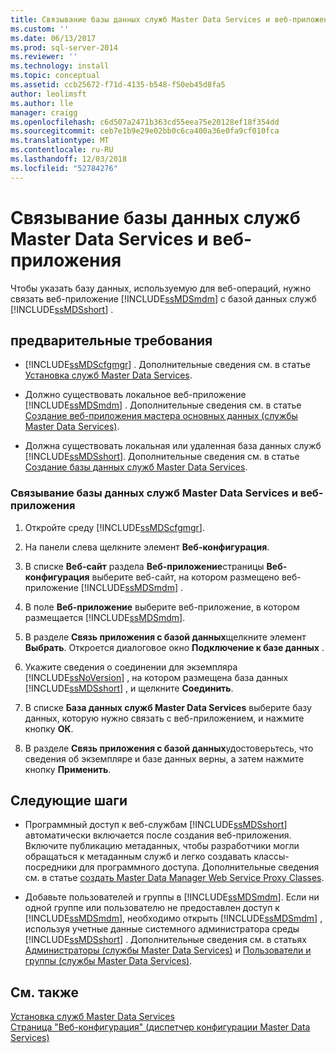 ```yaml
---
title: Связывание базы данных служб Master Data Services и веб-приложения | Документы Майкрософт
ms.custom: ''
ms.date: 06/13/2017
ms.prod: sql-server-2014
ms.reviewer: ''
ms.technology: install
ms.topic: conceptual
ms.assetid: ccb25672-f71d-4135-b548-f50eb45d8fa5
author: leolimsft
ms.author: lle
manager: craigg
ms.openlocfilehash: c6d507a2471b363cd55eea75e20128ef18f354dd
ms.sourcegitcommit: ceb7e1b9e29e02bb0c6ca400a36e0fa9cf010fca
ms.translationtype: MT
ms.contentlocale: ru-RU
ms.lasthandoff: 12/03/2018
ms.locfileid: "52784276"
---
```

# <a name="associate-a-master-data-services-database-and-web-application"></a>Связывание базы данных служб Master Data Services и веб-приложения
  Чтобы указать базу данных, используемую для веб-операций, нужно связать веб-приложение [!INCLUDE[ssMDSmdm](../../includes/ssmdsmdm-md.md)] с базой данных служб [!INCLUDE[ssMDSshort](../../includes/ssmdsshort-md.md)] .  
  
## <a name="prerequisites"></a>предварительные требования  
  
-   [!INCLUDE[ssMDScfgmgr](../../includes/ssmdscfgmgr-md.md)] . Дополнительные сведения см. в статье [Установка служб Master Data Services](install-master-data-services.md).  
  
-   Должно существовать локальное веб-приложение [!INCLUDE[ssMDSmdm](../../includes/ssmdsmdm-md.md)] . Дополнительные сведения см. в статье [Создание веб-приложения мастера основных данных (службы Master Data Services)](create-a-master-data-manager-web-application-master-data-services.md).  
  
-   Должна существовать локальная или удаленная база данных служб [!INCLUDE[ssMDSshort](../../includes/ssmdsshort-md.md)]. Дополнительные сведения см. в статье [Создание базы данных служб Master Data Services](create-a-master-data-services-database.md).  
  
### <a name="to-associate-a-master-data-services-database-and-web-application"></a>Связывание базы данных служб Master Data Services и веб-приложения  
  
1.  Откройте среду [!INCLUDE[ssMDScfgmgr](../../includes/ssmdscfgmgr-md.md)].  
  
2.  На панели слева щелкните элемент **Веб-конфигурация**.  
  
3.  В списке **Веб-сайт** раздела **Веб-приложение**страницы **Веб-конфигурация** выберите веб-сайт, на котором размещено веб-приложение [!INCLUDE[ssMDSmdm](../../includes/ssmdsmdm-md.md)] .  
  
4.  В поле **Веб-приложение** выберите веб-приложение, в котором размещается [!INCLUDE[ssMDSmdm](../../includes/ssmdsmdm-md.md)].  
  
5.  В разделе **Связь приложения с базой данных**щелкните элемент **Выбрать**. Откроется диалоговое окно **Подключение к базе данных** .  
  
6.  Укажите сведения о соединении для экземпляра [!INCLUDE[ssNoVersion](../../includes/ssnoversion-md.md)] , на котором размещена база данных [!INCLUDE[ssMDSshort](../../includes/ssmdsshort-md.md)] , и щелкните **Соединить**.  
  
7.  В списке **База данных служб Master Data Services** выберите базу данных, которую нужно связать с веб-приложением, и нажмите кнопку **ОК**.  
  
8.  В разделе **Связь приложения с базой данных**удостоверьтесь, что сведения об экземпляре и базе данных верны, а затем нажмите кнопку **Применить**.  
  
## <a name="next-steps"></a>Следующие шаги  
  
-   Программный доступ к веб-службам [!INCLUDE[ssMDSshort](../../includes/ssmdsshort-md.md)] автоматически включается после создания веб-приложения. Включите публикацию метаданных, чтобы разработчики могли обращаться к метаданным служб и легко создавать классы-посредники для программного доступа. Дополнительные сведения см. в статье [создать Master Data Manager Web Service Proxy Classes](../develop/create-master-data-manager-web-service-proxy-classes.md).  
  
-   Добавьте пользователей и группы в [!INCLUDE[ssMDSmdm](../../includes/ssmdsmdm-md.md)]. Если ни одной группе или пользователю не предоставлен доступ к [!INCLUDE[ssMDSmdm](../../includes/ssmdsmdm-md.md)], необходимо открыть [!INCLUDE[ssMDSmdm](../../includes/ssmdsmdm-md.md)] , используя учетные данные системного администратора среды [!INCLUDE[ssMDSshort](../../includes/ssmdsshort-md.md)] . Дополнительные сведения см. в статьях [Администраторы (службы Master Data Services)](../administrators-master-data-services.md) и [Пользователи и группы (службы Master Data Services)](../users-and-groups-master-data-services.md).  
  
## <a name="see-also"></a>См. также  
 [Установка служб Master Data Services](install-master-data-services.md)   
 [Страница "Веб-конфигурация" (диспетчер конфигурации Master Data Services)](../web-configuration-page-master-data-services-configuration-manager.md)  
  
  
